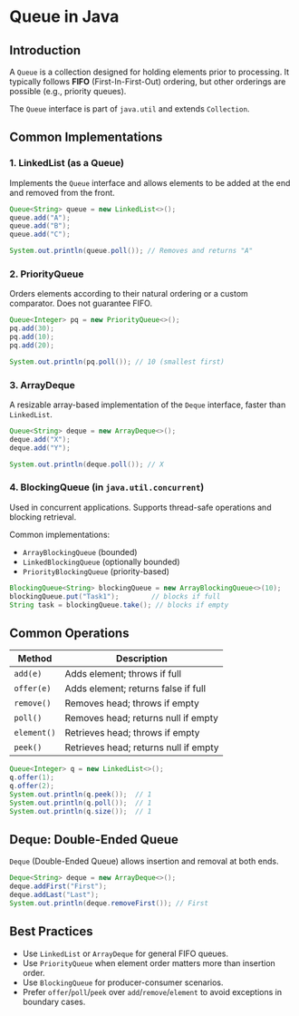 # Queue in Java

## Introduction

A `Queue` is a collection designed for holding elements prior to processing. It typically follows **FIFO** (First-In-First-Out) ordering, but other orderings are possible (e.g., priority queues).

The `Queue` interface is part of `java.util` and extends `Collection`.

## Common Implementations

### 1. LinkedList (as a Queue)

Implements the `Queue` interface and allows elements to be added at the end and removed from the front.

```java
Queue<String> queue = new LinkedList<>();
queue.add("A");
queue.add("B");
queue.add("C");

System.out.println(queue.poll()); // Removes and returns "A"
```

### 2. PriorityQueue

Orders elements according to their natural ordering or a custom comparator. Does not guarantee FIFO.

```java
Queue<Integer> pq = new PriorityQueue<>();
pq.add(30);
pq.add(10);
pq.add(20);

System.out.println(pq.poll()); // 10 (smallest first)
```

### 3. ArrayDeque

A resizable array-based implementation of the `Deque` interface, faster than `LinkedList`.

```java
Queue<String> deque = new ArrayDeque<>();
deque.add("X");
deque.add("Y");

System.out.println(deque.poll()); // X
```

### 4. BlockingQueue (in `java.util.concurrent`)

Used in concurrent applications. Supports thread-safe operations and blocking retrieval.

Common implementations:

- `ArrayBlockingQueue` (bounded)
- `LinkedBlockingQueue` (optionally bounded)
- `PriorityBlockingQueue` (priority-based)

```java
BlockingQueue<String> blockingQueue = new ArrayBlockingQueue<>(10);
blockingQueue.put("Task1");        // blocks if full
String task = blockingQueue.take(); // blocks if empty
```

## Common Operations

| Method       | Description                              |
|--------------|------------------------------------------|
| `add(e)`     | Adds element; throws if full             |
| `offer(e)`   | Adds element; returns false if full      |
| `remove()`   | Removes head; throws if empty            |
| `poll()`     | Removes head; returns null if empty      |
| `element()`  | Retrieves head; throws if empty          |
| `peek()`     | Retrieves head; returns null if empty    |

```java
Queue<Integer> q = new LinkedList<>();
q.offer(1);
q.offer(2);
System.out.println(q.peek());  // 1
System.out.println(q.poll());  // 1
System.out.println(q.size());  // 1
```

## Deque: Double-Ended Queue

`Deque` (Double-Ended Queue) allows insertion and removal at both ends.

```java
Deque<String> deque = new ArrayDeque<>();
deque.addFirst("First");
deque.addLast("Last");
System.out.println(deque.removeFirst()); // First
```

## Best Practices

- Use `LinkedList` or `ArrayDeque` for general FIFO queues.
- Use `PriorityQueue` when element order matters more than insertion order.
- Use `BlockingQueue` for producer-consumer scenarios.
- Prefer `offer`/`poll`/`peek` over `add`/`remove`/`element` to avoid exceptions in boundary cases.
